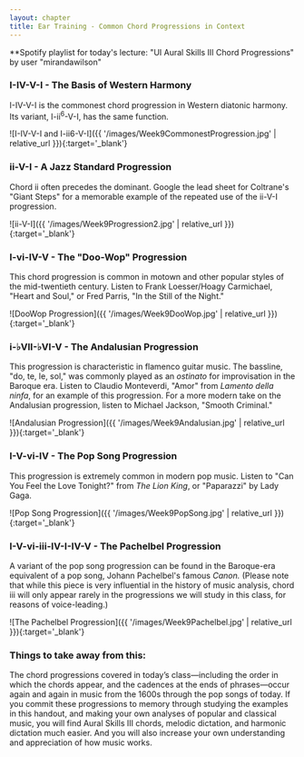 ```yaml
---
layout: chapter
title: Ear Training - Common Chord Progressions in Context
---
```


**Spotify playlist for today's lecture: "UI Aural Skills III Chord Progressions" by user "mirandawilson"

### I-IV-V-I - The Basis of Western Harmony

I-IV-V-I is the commonest chord progression in Western diatonic harmony. Its variant, I-ii<sup>6</sup>-V-I, has the same function.

![I-IV-V-I and I-ii6-V-I]({{ '/images/Week9CommonestProgression.jpg' | relative_url }}){:target='_blank'}

### ii-V-I - A Jazz Standard Progression

Chord ii often precedes the dominant. Google the lead sheet for Coltrane's "Giant Steps" for a memorable example of the repeated use of the ii-V-I progression.

![ii-V-I]({{ '/images/Week9Progression2.jpg' | relative_url }}){:target='_blank'}

### I-vi-IV-V - The "Doo-Wop" Progression

This chord progression is common in motown and other popular styles of the mid-twentieth century. Listen to Frank Loesser/Hoagy Carmichael, "Heart and Soul," or Fred Parris, "In the Still of the Night."

![DooWop Progression]({{ '/images/Week9DooWop.jpg' | relative_url }}){:target='_blank'}

### i-&flat;VII-&flat;VI-V - The Andalusian Progression

This progression is characteristic in flamenco guitar music. The bassline, "do, te, le, sol," was commonly played as an *ostinato* for improvisation in the Baroque era. Listen to Claudio Monteverdi, "Amor" from *Lamento della ninfa*, for an example of this progression. For a more modern take on the Andalusian progression, listen to Michael Jackson, "Smooth Criminal."

![Andalusian Progression]({{ '/images/Week9Andalusian.jpg' | relative_url }}){:target='_blank'}

### I-V-vi-IV - The Pop Song Progression

This progression is extremely common in modern pop music. Listen to "Can You Feel the Love Tonight?" from *The Lion King*, or "Paparazzi" by Lady Gaga.

![Pop Song Progression]({{ '/images/Week9PopSong.jpg' | relative_url }}){:target='_blank'}

### I-V-vi-iii-IV-I-IV-V - The Pachelbel Progression

A variant of the pop song progression can be found in the Baroque-era equivalent of a pop song, Johann Pachelbel's famous *Canon.* (Please note that while this piece is very influential in the history of music analysis, chord iii will only appear rarely in the progressions we will study in this class, for reasons of voice-leading.)

![The Pachelbel Progression]({{ '/images/Week9Pachelbel.jpg' | relative_url }}){:target='_blank'}

### Things to take away from this:

The chord progressions covered in today’s class—including the order in which the chords appear, and the cadences at the ends of phrases—occur again and again in music from the 1600s through the pop songs of today. If you commit these progressions to memory through studying the examples in this handout, and making your own analyses of popular and classical music, you will find Aural Skills III chords, melodic dictation, and harmonic dictation much easier. And you will also increase your own understanding and appreciation of how music works.

